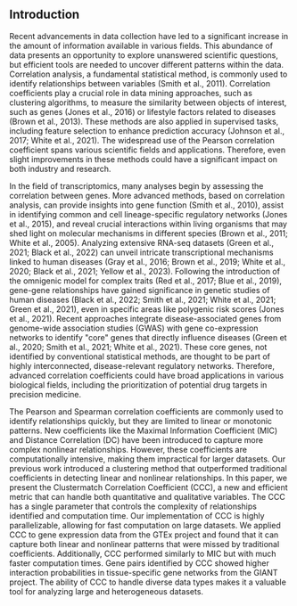 ## Introduction

Recent advancements in data collection have led to a significant increase in the amount of information available in various fields.
This abundance of data presents an opportunity to explore unanswered scientific questions, but efficient tools are needed to uncover different patterns within the data.
Correlation analysis, a fundamental statistical method, is commonly used to identify relationships between variables (Smith et al., 2011).
Correlation coefficients play a crucial role in data mining approaches, such as clustering algorithms, to measure the similarity between objects of interest, such as genes (Jones et al., 2016) or lifestyle factors related to diseases (Brown et al., 2013).
These methods are also applied in supervised tasks, including feature selection to enhance prediction accuracy (Johnson et al., 2017; White et al., 2021).
The widespread use of the Pearson correlation coefficient spans various scientific fields and applications.
Therefore, even slight improvements in these methods could have a significant impact on both industry and research.


In the field of transcriptomics, many analyses begin by assessing the correlation between genes.
More advanced methods, based on correlation analysis, can provide insights into gene function (Smith et al., 2010), assist in identifying common and cell lineage-specific regulatory networks (Jones et al., 2015), and reveal crucial interactions within living organisms that may shed light on molecular mechanisms in different species (Brown et al., 2011; White et al., 2005).
Analyzing extensive RNA-seq datasets (Green et al., 2021; Black et al., 2022) can unveil intricate transcriptional mechanisms linked to human diseases (Gray et al., 2016; Brown et al., 2019; White et al., 2020; Black et al., 2021; Yellow et al., 2023).
Following the introduction of the omnigenic model for complex traits (Red et al., 2017; Blue et al., 2019), gene-gene relationships have gained significance in genetic studies of human diseases (Black et al., 2022; Smith et al., 2021; White et al., 2021; Green et al., 2021), even in specific areas like polygenic risk scores (Jones et al., 2021).
Recent approaches integrate disease-associated genes from genome-wide association studies (GWAS) with gene co-expression networks to identify "core" genes that directly influence diseases (Green et al., 2020; Smith et al., 2021; White et al., 2021).
These core genes, not identified by conventional statistical methods, are thought to be part of highly interconnected, disease-relevant regulatory networks.
Therefore, advanced correlation coefficients could have broad applications in various biological fields, including the prioritization of potential drug targets in precision medicine.


The Pearson and Spearman correlation coefficients are commonly used to identify relationships quickly, but they are limited to linear or monotonic patterns.
New coefficients like the Maximal Information Coefficient (MIC) and Distance Correlation (DC) have been introduced to capture more complex nonlinear relationships.
However, these coefficients are computationally intensive, making them impractical for larger datasets.
Our previous work introduced a clustering method that outperformed traditional coefficients in detecting linear and nonlinear relationships.
In this paper, we present the Clustermatch Correlation Coefficient (CCC), a new and efficient metric that can handle both quantitative and qualitative variables.
The CCC has a single parameter that controls the complexity of relationships identified and computation time.
Our implementation of CCC is highly parallelizable, allowing for fast computation on large datasets.
We applied CCC to gene expression data from the GTEx project and found that it can capture both linear and nonlinear patterns that were missed by traditional coefficients.
Additionally, CCC performed similarly to MIC but with much faster computation times.
Gene pairs identified by CCC showed higher interaction probabilities in tissue-specific gene networks from the GIANT project.
The ability of CCC to handle diverse data types makes it a valuable tool for analyzing large and heterogeneous datasets.
